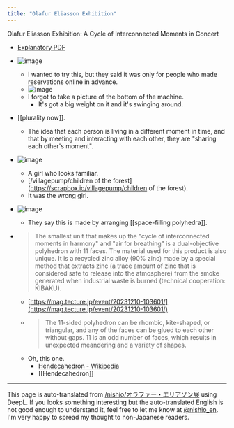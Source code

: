 ```yaml
---
title: "Olafur Eliasson Exhibition"
---
```


Olafur Eliasson Exhibition: A Cycle of Interconnected Moments in Concert
- [Explanatory PDF](https://www.azabudai-hills.com/azabudaihillsgallery/sp/olafureliasson-ex/works_list.pdf)

- ![image](https://gyazo.com/abc6f4be4c672a939d4f4a1a92fb4be3/thumb/1000)
    - I wanted to try this, but they said it was only for people who made reservations online in advance.
    - ![image](https://gyazo.com/9203588c2349acef8661f579a4192dfd/thumb/1000)
    - I forgot to take a picture of the bottom of the machine.
        - It's got a big weight on it and it's swinging around.

- [[plurality now]].
    - The idea that each person is living in a different moment in time, and that by meeting and interacting with each other, they are "sharing each other's moment".

- ![image](https://gyazo.com/05052051cbfe1e751451d3f54bd76227/thumb/1000)
    - A girl who looks familiar.
    - [/villagepump/children of the forest](https://scrapbox.io/villagepump/children of the forest).
    - It was the wrong girl.
- ![image](https://gyazo.com/76eae310a454d98004a504fe4a45d128/thumb/1000)
    - They say this is made by arranging [[space-filling polyhedra]].
- > The smallest unit that makes up the "cycle of interconnected moments in harmony" and "air for breathing" is a dual-objective polyhedron with 11 faces. The material used for this product is also unique. It is a recycled zinc alloy (90% zinc) made by a special method that extracts zinc (a trace amount of zinc that is considered safe to release into the atmosphere) from the smoke generated when industrial waste is burned (technical cooperation: KIBAKU).
    - [https://mag.tecture.jp/event/20231210-103601/](https://mag.tecture.jp/event/20231210-103601/)
    - > The 11-sided polyhedron can be rhombic, kite-shaped, or triangular, and any of the faces can be glued to each other without gaps. 11 is an odd number of faces, which results in unexpected meandering and a variety of shapes.
    - Oh, this one.
        - [Hendecahedron - Wikipedia](https://en.wikipedia.org/wiki/Hendecahedron)
        - [[Hendecahedron]]

---
This page is auto-translated from [/nishio/オラファー・エリアソン展](https://scrapbox.io/nishio/オラファー・エリアソン展) using DeepL. If you looks something interesting but the auto-translated English is not good enough to understand it, feel free to let me know at [@nishio_en](https://twitter.com/nishio_en). I'm very happy to spread my thought to non-Japanese readers.